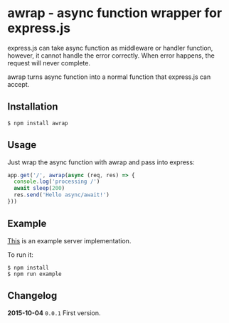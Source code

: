 # awrap - async function wrapper for express.js

express.js can take async function as middleware or handler function, however, it cannot handle the error correctly. When error happens, the request will never complete.

awrap turns async function into a normal function that express.js can accept.

## Installation

```
$ npm install awrap
```

## Usage

Just wrap the async function with awrap and pass into express:

```javascript
app.get('/', awrap(async (req, res) => {
  console.log('processing /')
  await sleep(200)
  res.send('Hello async/await!')
}))
```

## Example

[This](./example/app.es6) is an example server implementation.

To run it:

```
$ npm install
$ npm run example
```

## Changelog

**2015-10-04** `0.0.1`
First version.
